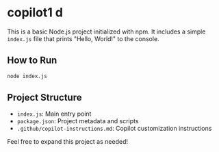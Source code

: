 # copilot1 d

This is a basic Node.js project initialized with npm. It includes a simple `index.js` file that prints "Hello, World!" to the console.

## How to Run

```sh
node index.js
```

## Project Structure
- `index.js`: Main entry point
- `package.json`: Project metadata and scripts
- `.github/copilot-instructions.md`: Copilot customization instructions

Feel free to expand this project as needed!
